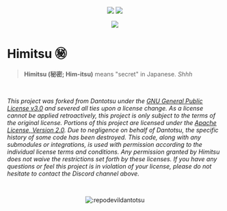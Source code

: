 <p align="center">
   <img src="https://img.shields.io/badge/platforms-android-blueviolet?style=for-the-badge"/>
   <a href="https://github.com/RepoDevil/Himitsu/releases"><img src="https://img.shields.io/github/actions/workflow/status/RepoDevil/TsubakiBuilder/tsubaki.yml?color=%233DDC84&logo=android&logoColor=%23fff&style=for-the-badge"></a>
</p>
<p align="center">
   <a href="https://discord.gg/vnrhgrt"><img src="https://invidget.switchblade.xyz/vnrhgrt"></a>
</p>

# **Himitsu** ㊙️

> **Himitsu (秘密; Him-itsu)** means "secret" in Japanese. *Shhh*


<br />
<p>
  <i>
    This project was forked from Dantotsu under the <a href="LICENSE.md">GNU General Public License v3.0</a> and severed all ties upon a license change. As a license cannot be applied retroactively, this project is only subject to the terms of the original license. Portions of this project are licensed under the <a href="LICENSE.md#L680">Apache License, Version 2.0</a>. Due to negligence on behalf of Dantotsu, the specific history of some code has been destroyed. This code, along with any submodules or integrations, is used with permission according to the individual license terms and conditions. Any permission granted by Himitsu does not waive the restrictions set forth by these licenses. If you have any questions or feel this project is in violation of your license, please do not hesitate to contact the Discord channel above.
  </i>
</p>
<br />

<p align="center">
<img src="https://count.getloli.com/get/@:repodevildantotsu" alt=":repodevildantotsu" />
</p>
